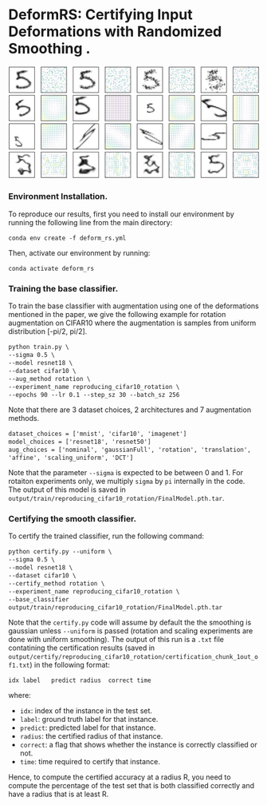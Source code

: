 # DeformRS: Certifying Input Deformations with Randomized Smoothing .

![plot](./pull.png)

### Environment Installation.

To reproduce our results, first you need to install our environment by running the following line from the main directory:

```
conda env create -f deform_rs.yml
```

Then, activate our environment by running:

```
conda activate deform_rs
```

### Training the base classifier. 

To train the base classifier with augmentation using one of the deformations mentioned in the paper, we give the following example for rotation augmentation on CIFAR10 where the augmentation is samples from uniform distribution [-pi/2, pi/2].

```
python train.py \
--sigma 0.5 \
--model resnet18 \
--dataset cifar10 \
--aug_method rotation \
--experiment_name reproducing_cifar10_rotation \
--epochs 90 --lr 0.1 --step_sz 30 --batch_sz 256
```

Note that there are 3 dataset choices, 2 architectures and 7 augmentation methods. 

```
dataset_choices = ['mnist', 'cifar10', 'imagenet']
model_choices = ['resnet18', 'resnet50']
aug_choices = ['nominal', 'gaussianFull', 'rotation', 'translation', 'affine', 'scaling_uniform', 'DCT']
```

Note that the parameter `--sigma` is expected to be between 0 and 1. For rotaiton experiments only, we multiply `sigma` by `pi` internally in the code. The output of this model is saved in `output/train/reproducing_cifar10_rotation/FinalModel.pth.tar`.

### Certifying the smooth classifier. 

To certify the trained classifier, run the following command:

```
python certify.py --uniform \
--sigma 0.5 \
--model resnet18 \
--dataset cifar10 \
--certify_method rotation \
--experiment_name reproducing_cifar10_rotation \
--base_classifier output/train/reproducing_cifar10_rotation/FinalModel.pth.tar
```

Note that the `certify.py` code will assume by default the the smoothing is gaussian unless `--uniform` is passed (rotation and scaling experiments are done with uniform smoothing). The output of this run is a `.txt` file contatining the certification results (saved in `output/certify/reproducing_cifar10_rotation/certification_chunk_1out_of1.txt`) in the following format:

```
idx	label	predict	radius	correct	time
```

where:

- `idx`: index of the instance in the test set.
- `label`: ground truth label for that instance.
- `predict`: predicted label for that instance.
- `radius`: the certified radius of that instance.
- `correct`: a flag that shows whether the instance is correctly classified or not.
- `time`: time required to certify that instance.

Hence, to compute the certified accuracy at a radius R, you need to compute the percentage of the test set that is both classified correctly and have a radius that is at least R.
